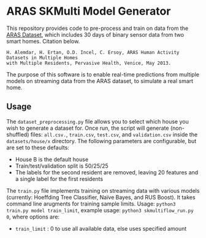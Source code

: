 # ARAS SKMulti Model Generator

This repository provides code to pre-process and train on data from the [ARAS Dataset](https://www.cmpe.boun.edu.tr/aras/), which includes 30 days of binary sensor data from two smart homes. Citation below.

```
H. Alemdar, H. Ertan, O.D. Incel, C. Ersoy, ARAS Human Activity Datasets in Multiple Homes
with Multiple Residents, Pervasive Health, Venice, May 2013. 
```

The purpose of this software is to enable real-time predictions from multiple models on streaming data from the ARAS dataset, to simulate a real smart home.

## Usage

The ```dataset_preprocessing.py``` file allows you to select which house you wish to generate a dataset for. Once run, the script will generate (non-shuffled) files: ```all.csv.```, ```train.csv```, ```test.csv```, and ```validation.csv``` inside the ```datasets/house/x``` directory. The following parameters are configurable, but are set to these defaults:
* House B is the default house
* Train/test/validation split is 50/25/25
* The labels for the second resident are removed, leaving 20 features and a single label for the first residents

The ```train.py``` file implements training on streaming data with various models (currently: Hoeffding Tree Classifier, Naïve Bayes, and RUS Boost). It takes command line arugments for training sample limits. Usage: ```python3 train.py model train_limit```, example usage: ```python3 skmultiflow_run.py 0```, where options are:
* ```train_limit``` : 0 to use all available data, else uses specified amount